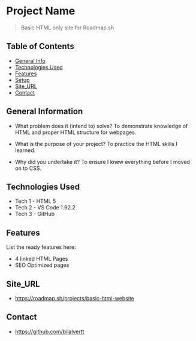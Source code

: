 # Project Name
> Basic HTML only site for Roadmap.sh

## Table of Contents
* [General Info](#general-information)
* [Technologies Used](#technologies-used)
* [Features](#features)
* [Setup](#setup)
* [Site_URL](#site_url)
* [Contact](#contact)

## General Information
- What problem does it (intend to) solve? To demonstrate knowledge of HTML and proper HTML structure for webpages.

- What is the purpose of your project? To practice the HTML skills I learned.

- Why did you undertake it? To ensure I knew everything before I moved on to CSS.

## Technologies Used
- Tech 1 - HTML 5
- Tech 2 - VS Code 1.92.2
- Tech 3 - GitHub

## Features
List the ready features here:
- 4 linked HTML Pages
- SEO Optimized pages

## Site_URL
- https://roadmap.sh/projects/basic-html-website

## Contact
- https://github.com/bilalvertt
